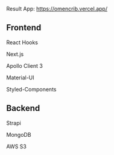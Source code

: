 
Result App: https://omencrib.vercel.app/

## Frontend

React Hooks

Next.js

Apollo Client 3

Material-UI

Styled-Components


## Backend

Strapi

MongoDB

AWS S3

